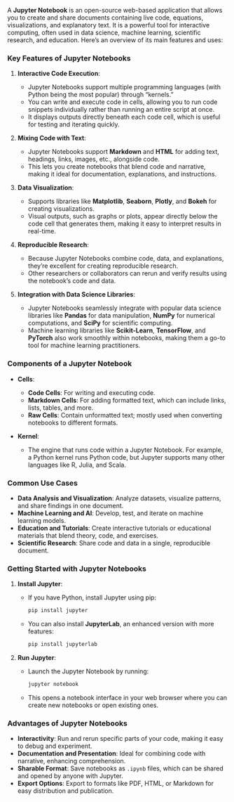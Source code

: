 A **Jupyter Notebook** is an open-source web-based application that allows you to create and share documents containing live code, equations, visualizations, and explanatory text. It is a powerful tool for interactive computing, often used in data science, machine learning, scientific research, and education. Here’s an overview of its main features and uses:

### **Key Features of Jupyter Notebooks**

1. **Interactive Code Execution**:
   - Jupyter Notebooks support multiple programming languages (with Python being the most popular) through “kernels.”
   - You can write and execute code in cells, allowing you to run code snippets individually rather than running an entire script at once.
   - It displays outputs directly beneath each code cell, which is useful for testing and iterating quickly.

2. **Mixing Code with Text**:
   - Jupyter Notebooks support **Markdown** and **HTML** for adding text, headings, links, images, etc., alongside code.
   - This lets you create notebooks that blend code and narrative, making it ideal for documentation, explanations, and instructions.

3. **Data Visualization**:
   - Supports libraries like **Matplotlib**, **Seaborn**, **Plotly**, and **Bokeh** for creating visualizations.
   - Visual outputs, such as graphs or plots, appear directly below the code cell that generates them, making it easy to interpret results in real-time.

4. **Reproducible Research**:
   - Because Jupyter Notebooks combine code, data, and explanations, they’re excellent for creating reproducible research.
   - Other researchers or collaborators can rerun and verify results using the notebook’s code and data.

5. **Integration with Data Science Libraries**:
   - Jupyter Notebooks seamlessly integrate with popular data science libraries like **Pandas** for data manipulation, **NumPy** for numerical computations, and **SciPy** for scientific computing.
   - Machine learning libraries like **Scikit-Learn**, **TensorFlow**, and **PyTorch** also work smoothly within notebooks, making them a go-to tool for machine learning practitioners.

### **Components of a Jupyter Notebook**

- **Cells**:
  - **Code Cells**: For writing and executing code.
  - **Markdown Cells**: For adding formatted text, which can include links, lists, tables, and more.
  - **Raw Cells**: Contain unformatted text; mostly used when converting notebooks to different formats.

- **Kernel**:
  - The engine that runs code within a Jupyter Notebook. For example, a Python kernel runs Python code, but Jupyter supports many other languages like R, Julia, and Scala.

### **Common Use Cases**

- **Data Analysis and Visualization**: Analyze datasets, visualize patterns, and share findings in one document.
- **Machine Learning and AI**: Develop, test, and iterate on machine learning models.
- **Education and Tutorials**: Create interactive tutorials or educational materials that blend theory, code, and exercises.
- **Scientific Research**: Share code and data in a single, reproducible document.
  
### **Getting Started with Jupyter Notebooks**

1. **Install Jupyter**:
   - If you have Python, install Jupyter using pip:
     ```bash
     pip install jupyter
     ```
   - You can also install **JupyterLab**, an enhanced version with more features:
     ```bash
     pip install jupyterlab
     ```

2. **Run Jupyter**:
   - Launch the Jupyter Notebook by running:
     ```bash
     jupyter notebook
     ```
   - This opens a notebook interface in your web browser where you can create new notebooks or open existing ones.

### **Advantages of Jupyter Notebooks**

- **Interactivity**: Run and rerun specific parts of your code, making it easy to debug and experiment.
- **Documentation and Presentation**: Ideal for combining code with narrative, enhancing comprehension.
- **Sharable Format**: Save notebooks as `.ipynb` files, which can be shared and opened by anyone with Jupyter.
- **Export Options**: Export to formats like PDF, HTML, or Markdown for easy distribution and publication.

